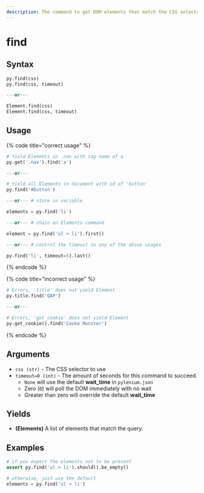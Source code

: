 ```yaml
---
description: The command to get DOM elements that match the CSS selector.
---
```


# find

## Syntax

```python
py.find(css)
py.find(css, timeout)

---or---

Element.find(css)
Element.find(css, timeout)
```

## Usage

{% code title="correct usage" %}
```python
# Yield Elements in .nav with tag name of a
py.get('.nav').find('a')

---or---

# Yield all Elements in document with id of 'button'
py.find('#button')

---or--- # store in variable

elements = py.find('li')

---or--- # chain an Elements command

element = py.find('ul > li').first()

---or--- # control the timeout in any of the above usages

py.find('li', timeout=5).last()
```
{% endcode %}

{% code title="incorrect usage" %}
```python
# Errors, 'title' does not yield Element
py.title.find('QAP')

---or---

# Errors, 'get_cookie' does not yield Element
py.get_cookie().find('Cooke Monster')
```
{% endcode %}

## Arguments

* `css (str)` - The CSS selector to use
* `timeout=0 (int)` - The amount of seconds for this command to succeed.
  * `None` will use the default **wait\_time** in `pylenium.json`
  * Zero \(`0`\) will poll the DOM immediately with no wait
  * Greater than zero will override the default **wait\_time**

## Yields

* **\(Elements\)** A list of elements that match the query.

## Examples

```python
# if you expect the elements not to be present
assert py.find('ul > li').should().be_empty()

# otherwise, just use the default
elements = py.find('ul > li')
```

